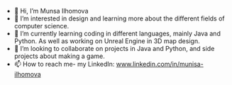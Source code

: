 - 👋 Hi, I’m Munsa Ilhomova
- 👀 I’m interested in design and learning more about the different fields of computer science.
- 🌱 I’m currently learning coding in different languages, mainly Java and Python. As well as working on Unreal Engine in 3D map design.
- 💞️ I’m looking to collaborate on projects in Java and Python, and side projects about making a game. 
- 📫 How to reach me- my LinkedIn: www.linkedin.com/in/munisa-ilhomova

<!---
Hope to work and collaborate with as many people as I can! 
--->

